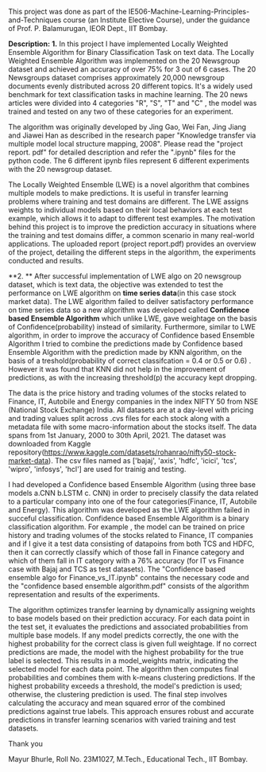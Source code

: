 This project was done as part of the IE506-Machine-Learning-Principles-and-Techniques course (an Institute Elective Course), under the guidance of Prof. P. Balamurugan, IEOR Dept., IIT Bombay.

**Description:**
**1.**
In this project I have implemented Locally Weighted Ensemble Algorithm for Binary Classification Task on text data. The Locally Weighted Ensemble Algorithm was implemented on the 20 Newsgroup dataset and achieved an accuracy of over 75% for 3 out of 6 cases. The 20 Newsgroups dataset comprises approximately 20,000 newsgroup documents evenly distributed across 20 different topics. It's a widely used benchmark for text classification tasks in machine learning. The 20 news articles were divided into 4 categories "R", "S", "T" and "C" , the model was trained and tested on any two of these categories for an experiment. 


The algorithm was originally developed by Jing Gao, Wei Fan, Jing Jiang and Jiawei Han as described in the research paper "Knowledge transfer via multiple model local structure mapping, 2008". Please read the "project report. pdf" for detailed description and refer the ".ipynb" files for the python code. The 6 different ipynb files represent 6 different experiments with the 20 newsgroup dataset.

The Locally Weighted Ensemble (LWE) is a novel algorithm that combines multiple models to make predictions. It is useful in
transfer learning problems where training and test domains are different. The LWE assigns weights to individual models based
on their local behaviors at each test example, which allows it to adapt to different test examples.
The motivation behind this project is to improve the prediction accuracy in situations where the training and test domains
differ, a common scenario in many real-world applications. The uploaded report (project report.pdf) provides an overview of the project, detailing the
different steps in the algorithm, the experiments conducted and results.


**2. **
After successful implementation of LWE algo on 20 newsgroup dataset, which is text data, the objective was extended to test the performance on LWE algorithm on **time series data**(in this case stock market data). The LWE algorithm failed to deilver satisfactory performance on time series data so a new algorithm was developed called **Confidence based Ensemble Algorithm** which unlike LWE, gave weightage on the basis of Confidence(probability) instead of similarity. Furthermore, similar to LWE algorithm,  in order to improve the accuracy of Confidence based Ensemble Algorithm I tried to combine the predictions made by Confidence based Ensemble Algorithm with the prediction made by KNN algorithm, on the basis of a treshold(probability of correct classifcation = 0.4 or 0.5 or 0.6) . However it was found that KNN did not help in the improvement of predictions, as with the increasing threshold(p) the accuracy kept dropping.

The data is the price history and trading volumes of the  stocks related to Finance, IT, Autobile and Energy companies in the index NIFTY 50 from NSE (National Stock Exchange) India. All datasets are at a day-level with pricing and trading values split across .cvs files for each stock along with a metadata file with some macro-information about the stocks itself. The data spans from 1st January, 2000 to 30th April, 2021. The dataset was downloaded from Kaggle repository(https://www.kaggle.com/datasets/rohanrao/nifty50-stock-market-data). The csv files named as ['bajaj', 'axis', 'hdfc', 'icici', 'tcs', 'wipro', 'infosys', 'hcl'] are used for trainig and testing.

I had developed a Confidence based Ensemble Algorithm (using three base models a.CNN b.LSTM  c. CNN) in order to precisely classify the data related to a particular company into one of the four categories(Finance, IT, Autobile and Energy). This algorithm was developed as the LWE algorithm failed in succeful classification. Confidence based Ensemble Algorithm is a binary classification algorithm. For example , the model can be trained on price history and trading volumes of the  stocks related to Finance, IT companies and if I give it a test data consisting of datapoins from both TCS and HDFC, then it can correctly classify which of those fall in Finance category and which of them fall in IT category with a 76% accuracy (for IT vs Finance case with Bajaj and TCS as test datasets). The "Confidence based ensemble algo for Finance_vs_IT.ipynb" contains the necessary code and the "confidence based ensemble algorithm.pdf" consists of the algorithm representation and results of the experiments.

 The algorithm optimizes transfer learning by dynamically assigning weights to base models based on their prediction accuracy. For each data point in the test set, it evaluates the predictions and associated probabilities from multiple base models. If any model predicts correctly, the one with the highest probability for the correct class is given full weightage. If no correct predictions are made, the model with the highest probability for the true label is selected. This results in a model_weights matrix, indicating the selected model for each data point. The algorithm then computes final probabilities and combines them with k-means clustering predictions. If the highest probability exceeds a threshold, the model's prediction is used; otherwise, the clustering prediction is used. The final step involves calculating the accuracy and mean squared error of the combined predictions against true labels. This approach ensures robust and accurate predictions in transfer learning scenarios with varied training and test datasets.

Thank you

Mayur Bhurle, Roll No. 23M1027, M.Tech., Educational Tech., IIT Bombay.


